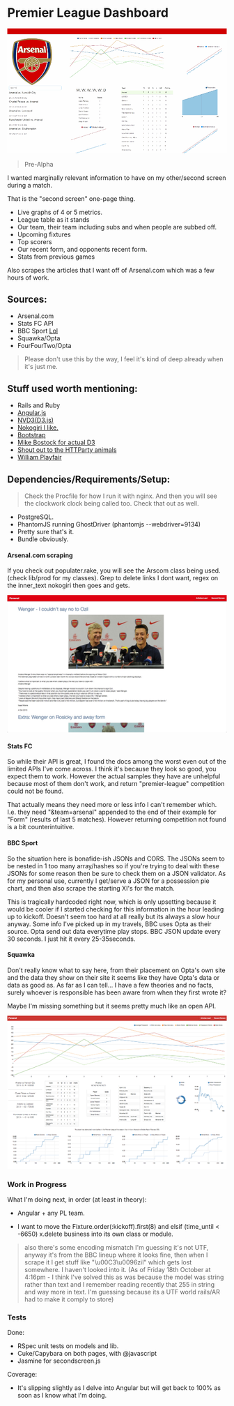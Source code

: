 Premier League Dashboard
====================

![Early days](/ss/1.gif "Love it")
> Pre-Alpha

I wanted marginally relevant information to have on my other/second screen during a match.

That is the "second screen" one-page thing. 

- Live graphs of 4 or 5 metrics.
- League table as it stands
- Our team, their team including subs and when people are subbed off.
- Upcoming fixtures
- Top scorers
- Our recent form, and opponents recent form.
- Stats from previous games

Also scrapes the articles that I want off of Arsenal.com which was a few hours of work.

## Sources:

- Arsenal.com
- Stats FC API
- BBC Sport [Lol](http://www.bbc.co.uk/sport/0/24067715)  
- Squawka/Opta
- FourFourTwo/Opta

> Please don't use this by the way, I feel it's kind of deep already when it's just me.

## Stuff used worth mentioning:

- Rails and Ruby
- [Angular.js](http://angularjs.org/)
- [NVD3(D3.js)](https://github.com/novus/nvd3)
- [Nokogiri I like.](http://nokogiri.org/) 
- [Bootstrap](http://getbootstrap.com/)
- [Mike Bostock for actual D3](http://bost.ocks.org/mike/)
- [Shout out to the HTTParty animals](https://github.com/jnunemaker/httparty/)
- [William Playfair](http://en.wikipedia.org/wiki/William_Playfair)

## Dependencies/Requirements/Setup:

> Check the Procfile for how I run it with nginx. And then you will see the clockwork clock being called too. Check that out as well.

- PostgreSQL.
- PhantomJS running GhostDriver (phantomjs --webdriver=9134)
- Pretty sure that's it. 
- Bundle obviously.


#### Arsenal.com scraping

If you check out populater.rake, you will see the Arscom class being used. (check lib/prod for my classes). Grep to delete links I dont want, regex on the inner_text nokogiri then goes and gets.

![Parser](/ss/1.jpg "Nokogiri bit")

#### Stats FC

So while their API is great, I found the docs among the worst even out of the limited APIs I've come across. I think it's because they look so good, you expect them to work. However the actual samples they have are unhelpful because most of them don't work, and return "premier-league" competition could not be found. 

That actually means they need more or less info I can't remember which. I.e. they need "&team=arsenal" appended to the end of their example for "Form" (results of last 5 matches). However returning competition not found is a bit counterintuitive. 

#### BBC Sport

So the situation here is bonafide-ish JSONs and CORS. The JSONs seem to be nested in 1 too many array/hashes so if you're trying to deal with these JSONs for some reason then be sure to check them on a JSON validator. As for my personal use, currently I get/serve a JSON for a possession pie chart, and then also scrape the starting XI's for the match. 

This is tragically hardcoded right now, which is only upsetting because it would be cooler if I started checking for this information in the hour leading up to kickoff. Doesn't seem too hard at all really but its always a slow hour anyway. Some info I've picked up in my travels, BBC uses Opta as their source. Opta send out data everytime play stops. BBC JSON update every 30 seconds. I just hit it every 25-35seconds.

#### Squawka 

Don't really know what to say here, from their placement on Opta's own site and the data they show on their site it seems like they have Opta's data or data as good as. As far as I can tell... I have a few theories and no facts, surely whoever is responsible has been aware from when they first wrote it? 

Maybe I'm missing something but it seems pretty much like an open API. 

![Most of the work](/ss/2.png "Second Screen bit")


### Work in Progress

What I'm doing next, in order (at least in theory):

- Angular + any PL team.

- I want to move the Fixture.order(:kickoff).first(8) and elsif (time_until < -6650) x.delete business into its own class or module.

> also there's some encoding mismatch I'm guessing it's not UTF, anyway it's from the BBC lineup where it looks fine, then when I scrape it I get stuff like "\u00C3\u0096zil" which gets lost somewhere. I haven't looked into it. (As of Friday 18th October at 4:16pm - I think I've solved this as was because the model was string rather than text and I remember reading recently that 255 in string and way more in text. I'm guessing because its a UTF world rails/AR had to make it comply to store)


### Tests

Done:
- RSpec unit tests on models and lib.
- Cuke/Capybara on both pages, with @javascript
- Jasmine for secondscreen.js

Coverage:
- It's slipping slightly as I delve into Angular but will get back to 100% as soon as I know what I'm doing.

